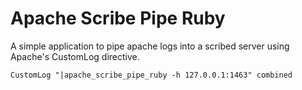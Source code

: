 # Apache Scribe Pipe Ruby

A simple application to pipe apache logs into a scribed server using Apache's CustomLog directive.

    CustomLog "|apache_scribe_pipe_ruby -h 127.0.0.1:1463" combined
